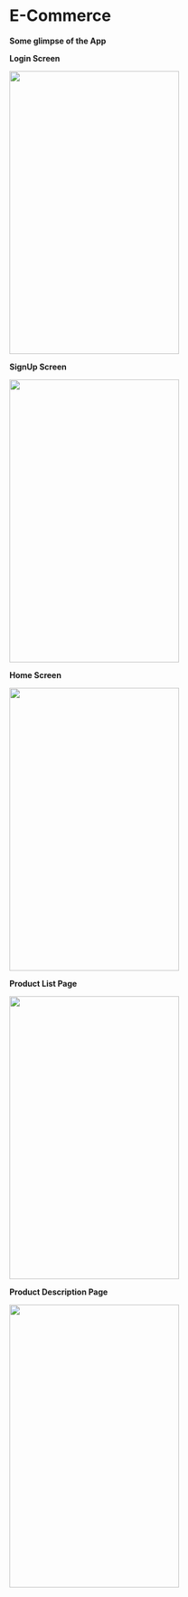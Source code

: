 # E-Commerce
**Some glimpse of the App**

**Login Screen**

<img src="https://user-images.githubusercontent.com/68854742/187079279-776f5036-9110-48ce-8708-602bd5d51780.jpeg" width="300" height="500">

**SignUp Screen**

<img src="https://user-images.githubusercontent.com/68854742/187079291-b560da59-d7ec-4574-8d67-b90073d37143.jpeg" width="300" height="500">

**Home Screen**

<img src="https://user-images.githubusercontent.com/68854742/187079281-ec461d90-821b-48a3-9668-33d12e87c0ca.jpeg" width="300" height="500">

**Product List Page**

<img src="https://user-images.githubusercontent.com/68854742/187079283-d1879c16-5791-43f9-b74e-53e956c8be8e.jpeg" width="300" height="500">

**Product Description Page**

<img src="https://user-images.githubusercontent.com/68854742/187079294-452b7298-9614-4ff6-8c1d-fc6a23006c3f.jpeg" width="300" height="500">
